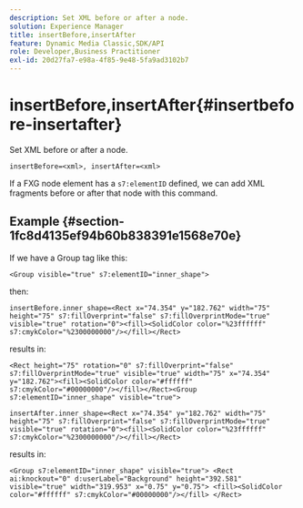 ```yaml
---
description: Set XML before or after a node.
solution: Experience Manager
title: insertBefore,insertAfter
feature: Dynamic Media Classic,SDK/API
role: Developer,Business Practitioner
exl-id: 20d27fa7-e98a-4f85-9e48-5fa9ad3102b7
---
```

# insertBefore,insertAfter{#insertbefore-insertafter}

Set XML before or after a node.

 `insertBefore=<xml>, insertAfter=<xml>`

If a FXG node element has a `s7:elementID` defined, we can add XML fragments before or after that node with this command.

## Example {#section-1fc8d4135ef94b60b838391e1568e70e}

If we have a Group tag like this:

`<Group visible="true" s7:elementID="inner_shape">`

then:

`insertBefore.inner_shape=<Rect x="74.354" y="182.762" width="75" height="75" s7:fillOverprint="false" s7:fillOverprintMode="true" visible="true" rotation="0"><fill><SolidColor color="%23ffffff" s7:cmykColor="%2300000000"/></fill></Rect>`

results in:

`<Rect height="75" rotation="0" s7:fillOverprint="false" s7:fillOverprintMode="true" visible="true" width="75" x="74.354" y="182.762"><fill><SolidColor color="#ffffff" s7:cmykColor="#00000000"/></fill></Rect><Group s7:elementID="inner_shape" visible="true">`

`insertAfter.inner_shape=<Rect x="74.354" y="182.762" width="75" height="75" s7:fillOverprint="false" s7:fillOverprintMode="true" visible="true" rotation="0"><fill><SolidColor color="%23ffffff" s7:cmykColor="%2300000000"/></fill></Rect>`

results in:

`<Group s7:elementID="inner_shape" visible="true"> <Rect ai:knockout="0" d:userLabel="Background" height="392.581" visible="true" width="319.953" x="0.75" y="0.75"> <fill><SolidColor color="#ffffff" s7:cmykColor="#00000000"/></fill> </Rect>`
